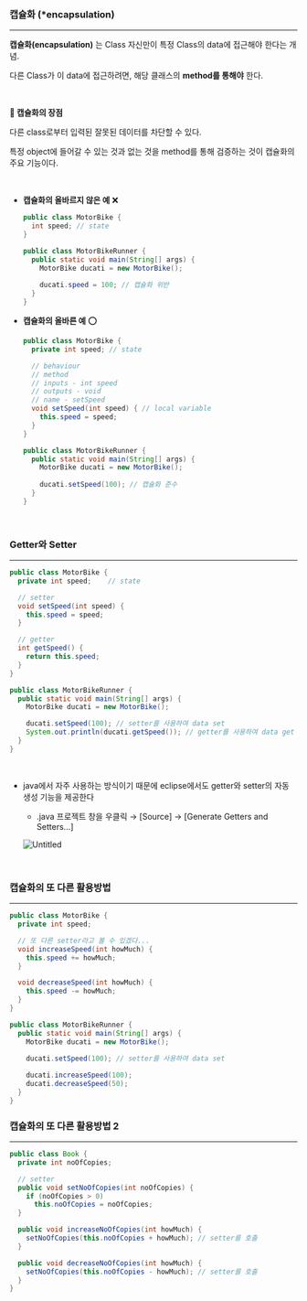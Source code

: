 ### 캡슐화 (*encapsulation)
---

**캡슐화(encapsulation)** 는 Class 자신만이 특정 Class의 data에 접근해야 한다는 개념.

다른 Class가 이 data에 접근하려면, 해당 클래스의 **method를 통해야** 한다.

<br/>

**📝 캡슐화의 장점**

다른 class로부터 입력된 잘못된 데이터를 차단할 수 있다.

특정 object에 들어갈 수 있는 것과 없는 것을 method를 통해 검증하는 것이 캡슐화의 주요 기능이다.

<br/>

- **캡슐화의 올바르지 않은 예** ❌
    
    ```java
    public class MotorBike {
      int speed; // state
    }
    ```
    
    ```java
    public class MotorBikeRunner {    
      public static void main(String[] args) {
        MotorBike ducati = new MotorBike();
        
        ducati.speed = 100; // 캡슐화 위반    	    		
      }
    }
    ```
    

- **캡슐화의 올바른 예** ⭕️
    
    ```java
    public class MotorBike {
      private int speed; // state
    
      // behaviour
      // method
      // inputs - int speed
      // outputs - void
      // name - setSpeed
      void setSpeed(int speed) { // local variable
        this.speed = speed;
      }
    }
    ```
    
    ```java
    public class MotorBikeRunner {
      public static void main(String[] args) {
        MotorBike ducati = new MotorBike();
        
        ducati.setSpeed(100); // 캡슐화 준수
      }
    }
    ```

<br/>

### Getter와 Setter
---

```java
public class MotorBike {
  private int speed; 	// state

  // setter
  void setSpeed(int speed) { 
    this.speed = speed;
  }

  // getter
  int getSpeed() {
    return this.speed;
  }
}
```

```java
public class MotorBikeRunner {
  public static void main(String[] args) {
    MotorBike ducati = new MotorBike();

    ducati.setSpeed(100); // setter를 사용하여 data set
    System.out.println(ducati.getSpeed()); // getter를 사용하여 data get
  }
}
```

<br/>

- java에서 자주 사용하는 방식이기 때문에 eclipse에서도 getter와 setter의 자동 생성 기능을 제공한다
    - .java 프로젝트 창을 우클릭 → [Source] → [Generate Getters and Setters…]
    
    ![Untitled](https://s3.us-west-2.amazonaws.com/secure.notion-static.com/bcd3ba53-4c88-4ba8-be6b-aa110a0fc166/Untitled.png?X-Amz-Algorithm=AWS4-HMAC-SHA256&X-Amz-Content-Sha256=UNSIGNED-PAYLOAD&X-Amz-Credential=AKIAT73L2G45EIPT3X45%2F20221211%2Fus-west-2%2Fs3%2Faws4_request&X-Amz-Date=20221211T154252Z&X-Amz-Expires=86400&X-Amz-Signature=85fd99fb5c6dce389b6900c755e6014fe7a8ae1c63f74b3d8a0316d796b91dee&X-Amz-SignedHeaders=host&response-content-disposition=filename%3D%22Untitled.png%22&x-id=GetObject)
    
<br/>

### 캡슐화의 또 다른 활용방법
---

```java
public class MotorBike {
  private int speed;

  // 또 다른 setter라고 볼 수 있겠다...
  void increaseSpeed(int howMuch) {
    this.speed += howMuch;
  }

  void decreaseSpeed(int howMuch) {
    this.speed -= howMuch;
  }
}
```

```java
public class MotorBikeRunner {
  public static void main(String[] args) {
    MotorBike ducati = new MotorBike();

    ducati.setSpeed(100); // setter를 사용하여 data set
		
    ducati.increaseSpeed(100);
    ducati.decreaseSpeed(50);
  }
}
```

### 캡슐화의 또 다른 활용방법 2
---

```java
public class Book {
  private int noOfCopies;

  // setter
  public void setNoOfCopies(int noOfCopies) {
    if (noOfCopies > 0)
      this.noOfCopies = noOfCopies;
  }

  public void increaseNoOfCopies(int howMuch) {
    setNoOfCopies(this.noOfCopies + howMuch); // setter를 호출
  }

  public void decreaseNoOfCopies(int howMuch) {
    setNoOfCopies(this.noOfCopies - howMuch); // setter를 호출
  }
}
```